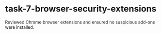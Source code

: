 # task-7-browser-security-extensions
Reviewed Chrome browser extensions and ensured no suspicious add-ons were installed.
